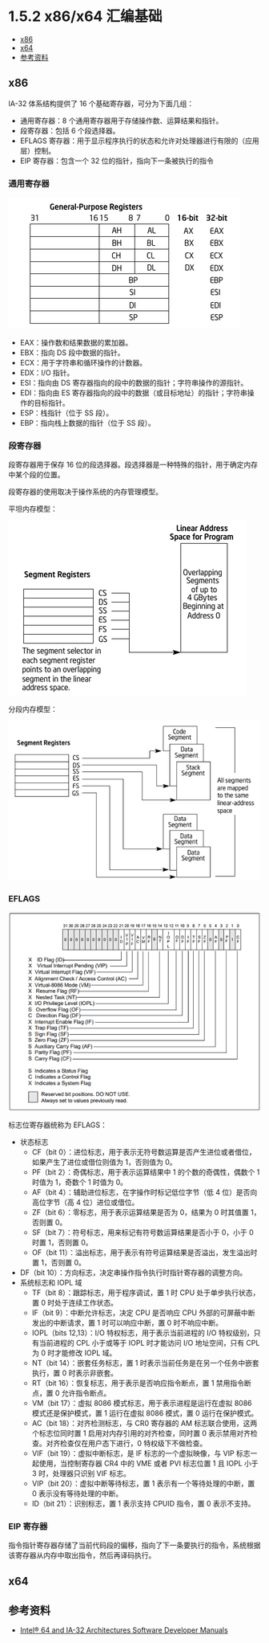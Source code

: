 # 1.5.2 x86/x64 汇编基础

- [x86](#x86)
- [x64](#x64)
- [参考资料](#参考资料)

## x86

IA-32 体系结构提供了 16 个基础寄存器，可分为下面几组：

- 通用寄存器：8 个通用寄存器用于存储操作数、运算结果和指针。
- 段寄存器：包括 6 个段选择器。
- EFLAGS 寄存器：用于显示程序执行的状态和允许对处理器进行有限的（应用层）控制。
- EIP 寄存器：包含一个 32 位的指针，指向下一条被执行的指令

### 通用寄存器

![img](../pic/1.5.2_general.png)

- EAX：操作数和结果数据的累加器。
- EBX：指向 DS 段中数据的指针。
- ECX：用于字符串和循环操作的计数器。
- EDX：I/O 指针。
- ESI：指向由 DS 寄存器指向的段中的数据的指针；字符串操作的源指针。
- EDI：指向由 ES 寄存器指向的段中的数据（或目标地址）的指针；字符串操作的目标指针。
- ESP：栈指针（位于 SS 段）。
- EBP：指向栈上数据的指针（位于 SS 段）。

### 段寄存器

段寄存器用于保存 16 位的段选择器。段选择器是一种特殊的指针，用于确定内存中某个段的位置。

段寄存器的使用取决于操作系统的内存管理模型。

平坦内存模型：

![img](../pic/1.5.2_flat.png)

分段内存模型：

![img](../pic/1.5.2_segmented.png)

### EFLAGS

![img](../pic/1.5.2_eflags.png)

标志位寄存器统称为 EFLAGS：

- 状态标志
  - CF（bit 0）：进位标志，用于表示无符号数运算是否产生进位或者借位，如果产生了进位或借位则值为 1，否则值为 0。
  - PF（bit 2）：奇偶标志，用于表示运算结果中 1 的个数的奇偶性，偶数个 1 时值为 1，奇数个 1 时值为 0。
  - AF（bit 4）：辅助进位标志，在字操作时标记低位字节（低 4 位）是否向高位字节（高 4 位）进位或借位。
  - ZF（bit 6）：零标志，用于表示运算结果是否为 0，结果为 0 时其值置 1，否则置 0。
  - SF（bit 7）：符号标志，用来标记有符号数运算结果是否小于 0，小于 0 时置 1，否则置 0。
  - OF（bit 11）：溢出标志，用于表示有符号运算结果是否溢出，发生溢出时置 1，否则置 0。
- DF（bit 10）：方向标志，决定串操作指令执行时指针寄存器的调整方向。
- 系统标志和 IOPL 域
  - TF（bit 8）：跟踪标志，用于程序调试，置 1 时 CPU 处于单步执行状态，置 0 时处于连续工作状态。
  - IF（bit 9）：中断允许标志，决定 CPU 是否响应 CPU 外部的可屏蔽中断发出的中断请求，置 1 时可以响应中断，置 0 时不响应中断。
  - IOPL（bits 12,13）：I/O 特权标志，用于表示当前进程的 I/O 特权级别，只有当前进程的 CPL 小于或等于 IOPL 时才能访问 I/O 地址空间，只有 CPL 为 0 时才能修改 IOPL 域。
  - NT（bit 14）：嵌套任务标志，置 1 时表示当前任务是在另一个任务中嵌套执行，置 0 时表示非嵌套。
  - RT（bit 16）：恢复标志，用于表示是否响应指令断点，置 1 禁用指令断点，置 0 允许指令断点。
  - VM（bit 17）：虚拟 8086 模式标志，用于表示进程是运行在虚拟 8086 模式还是保护模式，置 1 运行在虚拟 8086 模式，置 0 运行在保护模式。
  - AC（bit 18）：对齐检测标志，与 CR0 寄存器的 AM 标志联合使用，这两个标志位同时置 1 启用对内存引用的对齐检查，同时置 0 表示禁用对齐检查。对齐检查仅在用户态下进行，0 特权级下不做检查。
  - VIF（bit 19）：虚拟中断标志，是 IF 标志的一个虚拟映像，与 VIP 标志一起使用，当控制寄存器 CR4 中的 VME 或者 PVI 标志位置 1 且 IOPL 小于 3 时，处理器只识别 VIF 标志。
  - VIP（bit 20）：虚拟中断等待标志，置 1 表示有一个等待处理的中断，置 0 表示没有等待处理的中断。
  - ID（bit 21）：识别标志，置 1 表示支持 CPUID 指令，置 0 表示不支持。

### EIP 寄存器

指令指针寄存器存储了当前代码段的偏移，指向了下一条要执行的指令，系统根据该寄存器从内存中取出指令，然后再译码执行。

## x64

## 参考资料

- [Intel® 64 and IA-32 Architectures Software Developer Manuals](https://software.intel.com/en-us/articles/intel-sdm)
